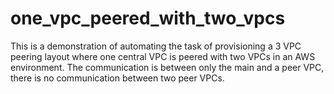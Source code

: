 # one_vpc_peered_with_two_vpcs
This is a demonstration of automating the task of provisioning a 3 VPC peering layout where one central VPC is peered with two VPCs in an AWS environment. The communication is between only the main and a peer VPC, there is no communication between two peer VPCs.
